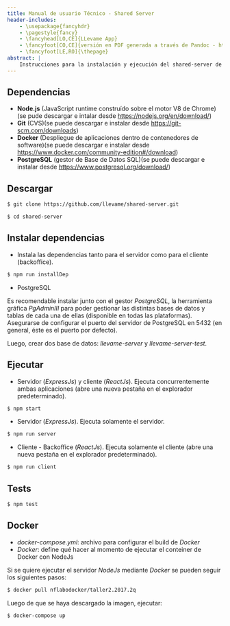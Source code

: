 ```yaml
---
title: Manual de usuario Técnico - Shared Server
header-includes:
    - \usepackage{fancyhdr}
    - \pagestyle{fancy}
    - \fancyhead[LO,CE]{LLevame App}
    - \fancyfoot[CO,CE]{versión en PDF generada a través de Pandoc - https://pandoc.org}
    - \fancyfoot[LE,RO]{\thepage}
abstract: |
	Instrucciones para la instalación y ejecución del shared-server de LLevame
---
```


Dependencias
------------

- **Node.js** (JavaScript runtime construído sobre el motor V8 de Chrome)(se pude descargar e intalar desde https://nodejs.org/en/download/)  
- **Git** (CVS)(se puede descargar e instalar desde https://git-scm.com/downloads)  
- **Docker** (Despliegue de aplicaciones dentro de contenedores de software)(se puede descargar e instalar desde https://www.docker.com/community-edition#/download)  
- **PostgreSQL** (gestor de Base de Datos SQL)(se puede descargar e instalar desde https://www.postgresql.org/download/)

Descargar
---------

```bash
$ git clone https://github.com/llevame/shared-server.git

$ cd shared-server
```

Instalar dependencias
---------------------

- Instala las dependencias tanto para el servidor como para el cliente (backoffice).

```bash
$ npm run installDep
```

- PostgreSQL

Es recomendable instalar junto con el gestor *PostgreSQL*, la herramienta gráfica *PgAdminIII* para poder gestionar las distintas bases de datos y tablas de cada una de ellas (disponible en todas las plataformas). Asegurarse de configurar el puerto del servidor de PostgreSQL en 5432 (en general, éste es el puerto por defecto).  

Luego, crear dos base de datos: *llevame-server* y *llevame-server-test*. 

Ejecutar
--------

- Servidor (*ExpressJs*) y cliente (*ReactJs*). Ejecuta concurrentemente ambas aplicaciones (abre una nueva pestaña en el explorador predeterminado).

```bash
$ npm start
```

- Servidor (*ExpressJs*). Ejecuta solamente el servidor.

```bash
$ npm run server
```

- Cliente - Backoffice (*ReactJs*). Ejecuta solamente el cliente (abre una nueva pestaña en el explorador predeterminado).

```bash
$ npm run client
```

Tests
-----

```bash
$ npm test
```

Docker
------

- *docker-compose.yml*: archivo para configurar el build de *Docker*
- *Docker*: define qué hacer al momento de ejecutar el conteiner de Docker con NodeJs

Si se quiere ejecutar el servidor *NodeJs* mediante *Docker* se pueden seguir los siguientes pasos:  

```bash
$ docker pull nflabodocker/taller2.2017.2q
```

Luego de que se haya descargado la imagen, ejecutar:

```bash
$ docker-compose up
```
